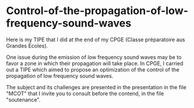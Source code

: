 # Control-of-the-propagation-of-low-frequency-sound-waves


Here is my TIPE that I did at the end of my CPGE (Classe préparatoire aus Grandes Ecoles).

One issue during the emission of low frequency sound waves may be to favor a zone in which their propagation will take place. In CPGE, I carried out a TIPE which aimed to propose an optimization of the control of the propagation of low frequency sound waves.

The subject and its challenges are presented in the presentation in the file "MCOT" that I invite you to consult before the contend, in the file "soutenance".
